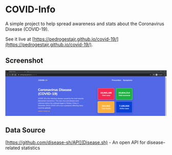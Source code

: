 # COVID-Info

A simple project to help spread awareness and stats about the Coronavirus Disease (COVID-19).

See it live at [https://pedrogestajr.github.io/covid-19/](https://pedrogestajr.github.io/covid-19/).

## Screenshot

![COVID-Info website screenshot](screenshot.png)

## Data Source

[https://github.com/disease-sh/API](Disease.sh) - An open API for disease-related statistics
